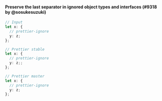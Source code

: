 #### Preserve the last separator in ignored object types and interfaces (#9318 by @sosukesuzuki)

<!-- prettier-ignore -->
```ts
// Input
let x: {
  // prettier-ignore
  y: z;
};

// Prettier stable
let x: {
  // prettier-ignore
  y: z;;
};

// Prettier master
let x: {
  // prettier-ignore
  y: z;
};
```

